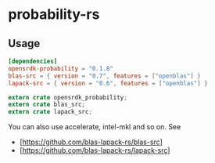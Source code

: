 # probability-rs

## Usage

```toml
[dependencies]
opensrdk-probability = "0.1.8"
blas-src = { version = "0.7", features = ["openblas"] }
lapack-src = { version = "0.6", features = ["openblas"] }
```

```rs
extern crate opensrdk_probability;
extern crate blas_src;
extern crate lapack_src;
```

You can also use accelerate, intel-mkl and so on.
See

- [https://github.com/blas-lapack-rs/blas-src]
- [https://github.com/blas-lapack-rs/lapack-src]
